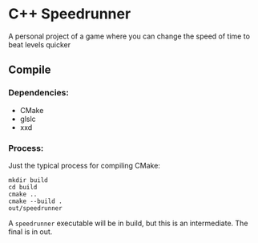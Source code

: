 # C++ Speedrunner
A personal project of a game where you can change the speed of time to beat levels quicker
## Compile
### Dependencies:
- CMake
- glslc
- xxd
### Process:
Just the typical process for compiling CMake:
```
mkdir build
cd build
cmake ..
cmake --build .
out/speedrunner
```
A `speedrunner` executable will be in build, but this is an intermediate. The final is in out.
